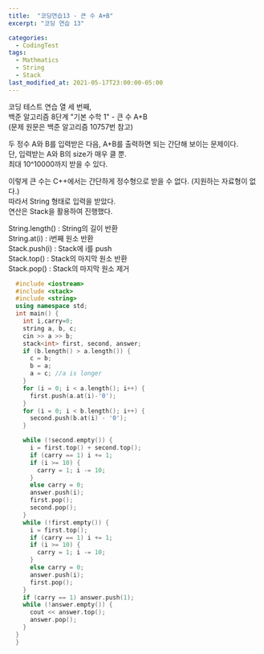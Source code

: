 ```yaml
---
title:  "코딩연습13 - 큰 수 A+B"
excerpt: "코딩 연습 13"

categories:
  - CodingTest
tags:
  - Mathmatics
  - String
  - Stack
last_modified_at: 2021-05-17T23:00:00-05:00
---
```


코딩 테스트 연습 열 세 번째,  
백준 알고리즘 8단계 "기본 수학 1" - 큰 수 A+B  
(문제 원문은 백준 알고리즘 10757번 참고)  
  
두 정수 A와 B를 입력받은 다음, A+B를 출력하면 되는 간단해 보이는 문제이다.  
단, 입력받는 A와 B의 size가 매우 클 뿐.  
최대 10^10000까지 받을 수 있다.  
  
이렇게 큰 수는 C++에서는 간단하게 정수형으로 받을 수 없다. (지원하는 자료형이 없다.)  
따라서 String 형태로 입력을 받았다.  
연산은 Stack을 활용하여 진행했다.  
  
String.length() : String의 길이 반환  
String.at(i) : i번째 원소 반환  
Stack.push(i) : Stack에 i를 push  
Stack.top() : Stack의 마지막 원소 반환  
Stack.pop() : Stack의 마지막 원소 제거  

```cpp  
  #include <iostream>
  #include <stack>
  #include <string>
  using namespace std;
  int main() {
    int i,carry=0;
    string a, b, c;
    cin >> a >> b;
    stack<int> first, second, answer;
    if (b.length() > a.length()) {
      c = b;
      b = a;
      a = c; //a is longer
    }
    for (i = 0; i < a.length(); i++) {
      first.push(a.at(i)-'0');
    }
    for (i = 0; i < b.length(); i++) {
      second.push(b.at(i) - '0');
    }

    while (!second.empty()) {
      i = first.top() + second.top();
      if (carry == 1) i += 1;
      if (i >= 10) {
        carry = 1; i -= 10;
      }
      else carry = 0;
      answer.push(i);
      first.pop();
      second.pop();
    }
    while (!first.empty()) {
      i = first.top();
      if (carry == 1) i += 1;
      if (i >= 10) {
        carry = 1; i -= 10;
      }
      else carry = 0;
      answer.push(i);
      first.pop();
    }
    if (carry == 1) answer.push(1);
    while (!answer.empty()) {
      cout << answer.top();
      answer.pop();
    }
  }
  }
```